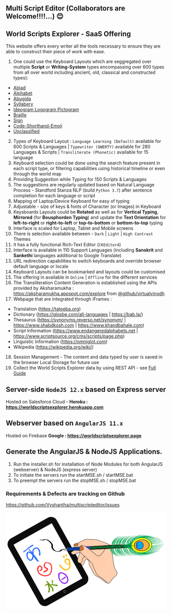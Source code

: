 ## Multi Script Editor (Collaborators are Welcome!!!!...) 😊

## World Scripts Explorer - SaaS Offering
This website offers every writer all the tools necessary to ensure they are able to construct their piece of work with ease.
1. One could use the Keyboard Layouts which are seggregated over multiple **Script** or **Writing-System** types encompassing over 600 types from all over world including ancient, old, classical and constructed types):
 - [Abjad](https://www.omniglot.com/writing/abjads.htm)
 - [Alphabet](https://www.omniglot.com/writing/alphabets.htm)
 - [Abugida](https://www.omniglot.com/writing/abugidas.htm) 
 - [Syllabery](https://www.omniglot.com/writing/syllabaries.htm) 
 - [Ideogram Logogram Pictogram](https://www.omniglot.com/writing/semanto-phonetic.php) 
 - [Braille](https://en.wikipedia.org/wiki/Braille) 
 - [Sign](https://en.wikipedia.org/wiki/Sign_language) 
 - [Code-Shorthand-Emoji](https://en.wikipedia.org/wiki/Shorthand) 
 - [Unclassified](https://www.omniglot.com/writing/undeciphered.htm)
2. Types of Keyboard Layout : `Language Learning (Default)` available for 600 Scripts & Languages | `Typewriter (QWERTY)` available for 280 Languages & Scripts | `Transliterate (Phonetic)` available for 15 language 
3. Keyboard selection could be done using the search feature present in each script type, or filtering capabilities using historical timeline or even through the world map
4. Providing Suggestion while Typing for 150 Scripts & Languages
5. The suggestions are regularly updated based on Natural Language Process - Standford Stanza NLP (build `Python 3.7`) after sentence completion for each language or script
6. Mapping of Laptop/Device Keyboard for easy of typing
7. Adjustable - size of keys & fonts of Character (or Images) in Keyboard
8. Keysboards Layouts could be **Rotated** as well as for **Vertical Typing**, **Mirrored** (for **Bousphorden Typing**) and update the **Text Orientation** for **left-to-right** or **right-to-left** or **top-to-bottom** or **bottom-to-top** typing
9. Interface is scaled for Laptop, Tablet and Mobile screens
10. There is selection available between - `Dark` | `Light` | `High Contrast` Themes
11. It has a fully functional Rich-Text Editor (`CKEditor4`)
12. Interface is available in 110 Support Languages (including **Sanskrit** and **Sankethi** languages additional to Google Translate)
13. URL redirection capabilities to switch keyboards and override browser default language or locale 
14. Keyboard Layouts can be bookmarked and layouts could be customised 
15. The offering in available in `Online` | `Offline` for the different services
16. The Transliteration Content Generation is established using the APIs provided by Aksharamukha : https://aksharamukha.appspot.com/explore from [@github/virtualvinodh](https://github.com/virtualvinodh/aksharamukha)
17. Webpage that are integrated through iFrames : 
  - Translation (https://tatoeba.org) 
  - Dictionary (https://glosbe.com/all-languages | https://bab.la/)
  - Thesaurus (https://synonyms.reverso.net/synonym/ | https://www.shabdkosh.com | https://www.khandbahale.com)
  - Script Information (https://www.endangeredalphabets.net | https://www.scriptsource.org/cms/scripts/page.php)
  - Linguistic Information (https://omniglot.com)
  - Wikipedia (https://wikipedia.org/wiki/)
18. Session Management - The content and data typed by user is saved in the browser Local Storage for future use 
19. Collect the World Scripts Explorer data by using REST API - see [Full Guide](https://worldscriptsexplorer.herokuapp.com)

## Server-side `NodeJS 12.x` based on Express server
  Hosted on Salesforce Cloud - **Heroku : https://worldscriptsexplorer.herokuapp.com**
 
## Webserver based on `AngularJS 11.x`
  Hosted on Firebase **Google : https://worldscriptsexplorer.page**

## Generate the AngularJS & NodeJS Applications.

  1. Run the installer.sh for installation of Node Modules for both AngularJS (webserver) & NodeJS (express server)
  2. To initiate the servers run the startMSE.sh / startMSE.bat
  3. To preempt the servers run the stopMSE.sh / stopMSE.bat
  
### Requirements & Defects are tracking on Github
https://github.com/Vyshantha/multiscripteditor/issues

![](https://github.com/Vyshantha/multiscripteditor/blob/main/accessibility_icons/favicon.png)
